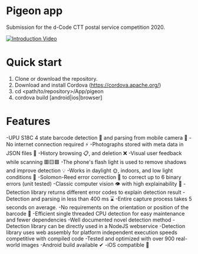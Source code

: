 # Pigeon app

Submission for the d-Code CTT postal service competition 2020.

[![Introduction Video](https://img.youtube.com/vi/JVCmVBui2V4/0.jpg)](https://www.youtube.com/watch?v=JVCmVBui2V4)


# Quick start

1. Clone or download the repository.
2. Download and install Cordova (https://cordova.apache.org/)
3. cd <path/to/repository>/App/pigeon
4. cordova build [android|ios|browser]

# Features 

-UPU S18C 4 state barcode detection 🔎 and parsing from mobile camera 📸
-No internet connection required ⚡
-Photographs stored with meta data in JSON files 💾
-History browsing 📋, and deletion ❌
-Visual user feedback while scanning 🟥🟨🟩
-The phone's flash light is used to remove shadows and improve detection 💡
-Works in daylight 🌞, indoors, and low light conditions 🌙
-Solomon-Reed error correction 🚫 to correct up to 6 binary errors (unit tested)
-Classic computer vision 👁 with high explainability 🧠
-Detection library returns different error codes to explain detection result
-Detection and parsing in less than 400 ms ⌛
-Entire capture process takes 5 seconds on average.
-No requirements on the orientation or position of the barcode 🔄 
-Efficient single threaded CPU detection for easy maintenance and fewer dependencies
-Well documented novel detection method
-Detection library can be directly used in a NodeJS webservice
-Detection library uses web assembly for platform independent execution speeds competitive with compiled code
-Tested and optimized with over 900 real-world images
-Android build available ✔
-iOS compatible 🍎

